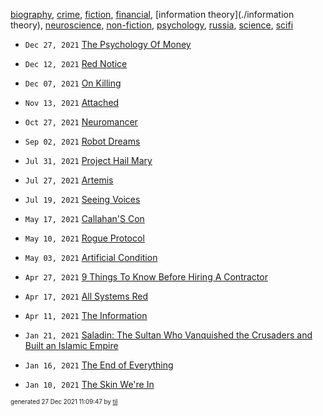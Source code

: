 [biography](./biography), [crime](./crime), [fiction](./fiction), [financial](./financial), [information theory](./information theory), [neuroscience](./neuroscience), [non-fiction](./non-fiction), [psychology](./psychology), [russia](./russia), [science](./science), [scifi](./scifi)

* <code>Dec 27, 2021</code> [The Psychology Of Money](2021-12-27T10-13-39-the-psychology-of-money.md)
* <code>Dec 12, 2021</code> [Red Notice](2021-12-15T21-11-09-red-notice.md)
* <code>Dec 07, 2021</code> [On Killing](2021-12-07T21-52-09-on-killing.md)

* <code>Nov 13, 2021</code> [Attached](2021-11-13T21-54-47-attached.md)

* <code>Oct 27, 2021</code> [Neuromancer](2021-10-27T04-44-47-neuromancer.md)

* <code>Sep 02, 2021</code> [Robot Dreams](2021-09-02T04-51-51-robot-dreams.md)

* <code>Jul 31, 2021</code> [Project Hail Mary](2021-07-31T18-02-26-project-hail-mary.md)
* <code>Jul 27, 2021</code> [Artemis](2021-07-27T12-50-36-artemis.md)
* <code>Jul 19, 2021</code> [Seeing Voices](2021-07-19T15-32-44-seeing-voices.md)

* <code>May 17, 2021</code> [Callahan'S Con](2021-05-17T10-54-54-callahan's-con.md)
* <code>May 10, 2021</code> [Rogue Protocol](2021-05-10T21-43-13-rogue-protocol.md)
* <code>May 03, 2021</code> [Artificial Condition](2021-05-03T21-46-11-artificial-condition.md)

* <code>Apr 27, 2021</code> [9 Things To Know Before Hiring A Contractor](2021-04-27T22-38-54-9-things-to-know-before-hiring-a-contractor.md)
* <code>Apr 17, 2021</code> [All Systems Red](2021-04-17T20-45-05-all-systems-red.md)
* <code>Apr 11, 2021</code> [The Information](2021-04-11T18-17-33-the-information.md)

* <code>Jan 21, 2021</code> [Saladin: The Sultan Who Vanquished the Crusaders and Built an Islamic Empire](2021-01-21T01-17-38-saladin.md)
* <code>Jan 16, 2021</code> [The End of Everything](2021-01-16T20-15-38-the-end-of-everything.md)
* <code>Jan 10, 2021</code> [The Skin We're In](2021-01-10T16-54-31-the-skin-we're-in.md)


<sup><sub>generated 27 Dec 2021 11:09:47 by <a href='https://github.com/senorprogrammer/til'>til</a></sub></sup>
